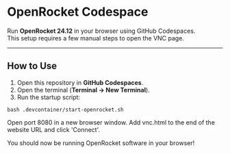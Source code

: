 # OpenRocket Codespace

Run **OpenRocket 24.12** in your browser using GitHub Codespaces.  
This setup requires a few manual steps to open the VNC page.

---

## How to Use

1. Open this repository in **GitHub Codespaces**.  
2. Open the terminal (**Terminal → New Terminal**).  
3. Run the startup script:

`bash .devcontainer/start-openrocket.sh`

Open port 8080 in a new browser window.
Add vnc.html to the end of the website URL and click 'Connect'.

You should now be running OpenRocket software in your browser!


